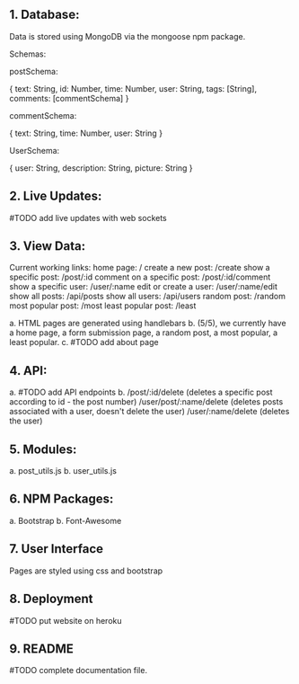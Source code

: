 ## 1. Database:
  Data is stored using MongoDB via the mongoose npm package.

  Schemas:

  postSchema:

  {
    text: String,
    id: Number,
    time: Number,
    user: String,
    tags: [String],
    comments: [commentSchema]
  }

commentSchema:

{
  text: String,
  time: Number,
  user: String
}

UserSchema:

{
  user: String,
  description: String,
  picture: String
}

## 2. Live Updates:

  #TODO add live updates with web sockets

## 3. View Data:

Current working links:
home page:                  /
create a new post:          /create
show a specific post:       /post/:id
comment on a specific post: /post/:id/comment
show a specific user:       /user/:name
edit or create a user:      /user/:name/edit
show all posts:             /api/posts
show all users:             /api/users
random post:                /random
most popular post:          /most
least popular post:         /least

  a. HTML pages are generated using handlebars
  b. (5/5), we currently have a home page, a form submission page, a random post, a most popular, a least popular.
  c. #TODO add about page

## 4. API:
 a. #TODO add API endpoints
 b. /post/:id/delete (deletes a specific post according to id - the post number)
    /user/post/:name/delete (deletes posts associated with a user, doesn't delete the user)
    /user/:name/delete (deletes the user)

## 5. Modules:
  a. post_utils.js
  b. user_utils.js

## 6. NPM Packages:
  a. Bootstrap
  b. Font-Awesome

## 7. User Interface
  Pages are styled using css and bootstrap

## 8. Deployment
  #TODO put website on heroku

## 9. README
  #TODO complete documentation file.
